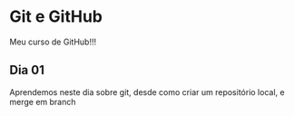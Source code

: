 # Git e GitHub

Meu curso de GitHub!!!

## Dia 01

Aprendemos neste dia sobre git, desde como criar um repositório local, e merge em branch
